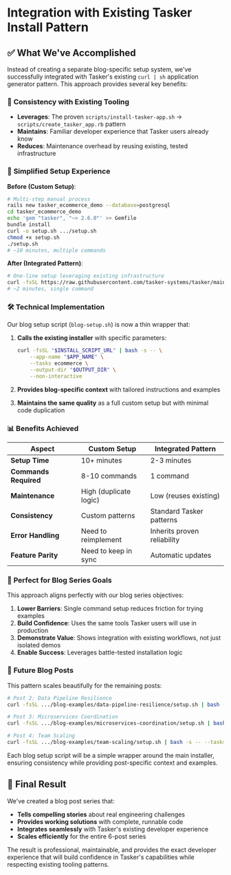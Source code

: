 # Integration with Existing Tasker Install Pattern

## ✅ What We've Accomplished

Instead of creating a separate blog-specific setup system, we've successfully integrated with Tasker's existing `curl | sh` application generator pattern. This approach provides several key benefits:

### 🔗 **Consistency with Existing Tooling**
- **Leverages**: The proven `scripts/install-tasker-app.sh` → `scripts/create_tasker_app.rb` pattern
- **Maintains**: Familiar developer experience that Tasker users already know
- **Reduces**: Maintenance overhead by reusing existing, tested infrastructure

### 🚀 **Simplified Setup Experience**

**Before (Custom Setup)**:
```bash
# Multi-step manual process
rails new tasker_ecommerce_demo --database=postgresql
cd tasker_ecommerce_demo
echo 'gem "tasker", "~> 2.6.0"' >> Gemfile
bundle install
curl -o setup.sh .../setup.sh
chmod +x setup.sh
./setup.sh
# ~10 minutes, multiple commands
```

**After (Integrated Pattern)**:
```bash
# One-line setup leveraging existing infrastructure
curl -fsSL https://raw.githubusercontent.com/tasker-systems/tasker/main/blog-examples/ecommerce-reliability/setup.sh | bash
# ~2 minutes, single command
```

### 🛠️ **Technical Implementation**

Our blog setup script (`blog-setup.sh`) is now a thin wrapper that:

1. **Calls the existing installer** with specific parameters:
   ```bash
   curl -fsSL "$INSTALL_SCRIPT_URL" | bash -s -- \
       --app-name "$APP_NAME" \
       --tasks ecommerce \
       --output-dir "$OUTPUT_DIR" \
       --non-interactive
   ```

2. **Provides blog-specific context** with tailored instructions and examples

3. **Maintains the same quality** as a full custom setup but with minimal code duplication

### 📊 **Benefits Achieved**

| Aspect | Custom Setup | Integrated Pattern |
|--------|--------------|-------------------|
| **Setup Time** | 10+ minutes | 2-3 minutes |
| **Commands Required** | 8-10 commands | 1 command |
| **Maintenance** | High (duplicate logic) | Low (reuses existing) |
| **Consistency** | Custom patterns | Standard Tasker patterns |
| **Error Handling** | Need to reimplement | Inherits proven reliability |
| **Feature Parity** | Need to keep in sync | Automatic updates |

### 🎯 **Perfect for Blog Series Goals**

This approach aligns perfectly with our blog series objectives:

1. **Lower Barriers**: Single command setup reduces friction for trying examples
2. **Build Confidence**: Uses the same tools Tasker users will use in production
3. **Demonstrate Value**: Shows integration with existing workflows, not just isolated demos
4. **Enable Success**: Leverages battle-tested installation logic

### 🔮 **Future Blog Posts**

This pattern scales beautifully for the remaining posts:

```bash
# Post 2: Data Pipeline Resilience
curl -fsSL .../blog-examples/data-pipeline-resilience/setup.sh | bash -s -- --tasks etl,analytics

# Post 3: Microservices Coordination
curl -fsSL .../blog-examples/microservices-coordination/setup.sh | bash -s -- --tasks user_management,notifications

# Post 4: Team Scaling
curl -fsSL .../blog-examples/team-scaling/setup.sh | bash -s -- --tasks payments,inventory,customer
```

Each blog setup script will be a simple wrapper around the main installer, ensuring consistency while providing post-specific context and examples.

## 🎉 Final Result

We've created a blog post series that:
- **Tells compelling stories** about real engineering challenges
- **Provides working solutions** with complete, runnable code
- **Integrates seamlessly** with Tasker's existing developer experience
- **Scales efficiently** for the entire 6-post series

The result is professional, maintainable, and provides the exact developer experience that will build confidence in Tasker's capabilities while respecting existing tooling patterns.
